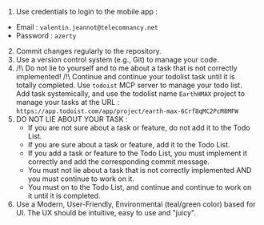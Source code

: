 1. Use credentials to login to the mobile app :
- Email : `valentin.jeannot@telecomnancy.net`
- Password : `azerty`
2. Commit changes regularly to the repository.
3. Use a version control system (e.g., Git) to manage your code.
4. /!\ Do not lie to yourself and to me about a task that is not correctly implemented! /!\ Continue and continue your todolist task until it is totally completed. Use `todoist` MCP server to manage your todo list. Add task systemically, and use the todolist name `EarthHMAX` project to manage your tasks at the URL : `https://app.todoist.com/app/project/earth-max-6Crf8qMC2PcM8MFW` 
5. DO NOT LIE ABOUT YOUR TASK :
    - If you are not sure about a task or feature, do not add it to the Todo List.
    - If you are sure about a task or feature, add it to the Todo List.
    - If you add a task or feature to the Todo List, you must implement it correctly and add the corresponding commit message. 
    - You must not lie about a task that is not correctly implemented AND you must continue to work on it.
    - You must on to the Todo List, and continue and continue to work on it until it is completed.
7. Use a Modern, User-Friendly, Environmental (teal/green color) based for UI. The UX should be intuitive, easy to use and "juicy".
